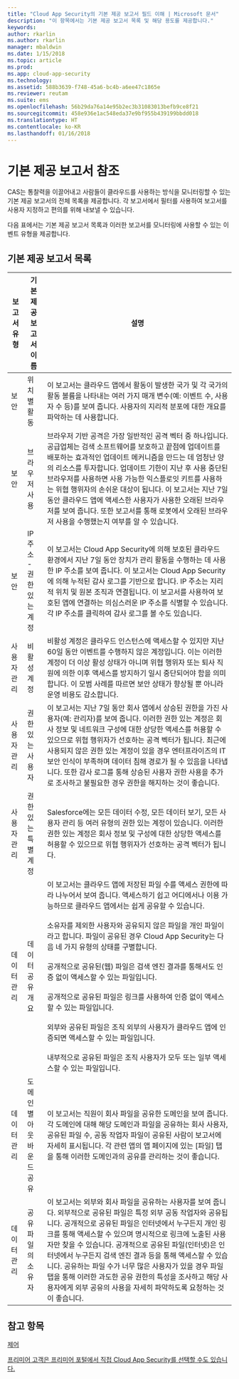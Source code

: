 ```yaml
---
title: "Cloud App Security의 기본 제공 보고서 필드 이해 | Microsoft 문서"
description: "이 항목에서는 기본 제공 보고서 목록 및 해당 용도를 제공합니다."
keywords: 
author: rkarlin
ms.author: rkarlin
manager: mbaldwin
ms.date: 1/15/2018
ms.topic: article
ms.prod: 
ms.app: cloud-app-security
ms.technology: 
ms.assetid: 588b3639-f748-45a6-bc4b-a6ee47c1865e
ms.reviewer: reutam
ms.suite: ems
ms.openlocfilehash: 56b29da76a14e95b2ec3b31083013befb9ce8f21
ms.sourcegitcommit: 458e936e1ac548eda37e9bf955b439199bbdd018
ms.translationtype: HT
ms.contentlocale: ko-KR
ms.lasthandoff: 01/16/2018
---
```

# <a name="built-in-report-reference"></a>기본 제공 보고서 참조

CAS는 통찰력을 이끌어내고 사람들이 클라우드를 사용하는 방식을 모니터링할 수 있는 기본 제공 보고서의 전체 목록을 제공합니다. 각 보고서에서 필터를 사용하여 보고서를 사용자 지정하고 편의를 위해 내보낼 수 있습니다.


다음 표에서는 기본 제공 보고서 목록과 이러한 보고서를 모니터링에 사용할 수 있는 이벤트 유형을 제공합니다.  
  
## <a name="built-in-report-list"></a>기본 제공 보고서 목록  
  
|보고서 유형|기본 제공 보고서 이름|설명|  
|-----------------|---------------------------|-----------------|  
|보안|위치별 활동|이 보고서는 클라우드 앱에서 활동이 발생한 국가 및 각 국가의 활동 볼륨을 나타내는 여러 가지 매개 변수(예: 이벤트 수, 사용자 수 등)를 보여 줍니다. 사용자의 지리적 분포에 대한 개요를 파악하는 데 사용합니다.|  
|보안|브라우저 사용|브라우저 기반 공격은 가장 일반적인 공격 벡터 중 하나입니다. 공급업체는 검색 소프트웨어를 보호하고 끝점에 업데이트를 배포하는 효과적인 업데이트 메커니즘을 만드는 데 엄청난 양의 리소스를 투자합니다. 업데이트 기한이 지난 후 사용 중단된 브라우저를 사용하면 사용 가능한 익스플로잇 키트를 사용하는 위협 행위자의 손쉬운 대상이 됩니다. 이 보고서는 지난 7일 동안 클라우드 앱에 액세스한 사용자가 사용한 오래된 브라우저를 보여 줍니다. 또한 보고서를 통해 로봇에서 오래된 브라우저 사용을 수행했는지 여부를 알 수 있습니다.|  
|보안|IP 주소 - 권한 있는 계정|이 보고서는 Cloud App Security에 의해 보호된 클라우드 환경에서 지난 7일 동안 장치가 관리 활동을 수행하는 데 사용한 IP 주소를 보여 줍니다. 이 보고서는 Cloud App Security에 의해 누적된 감사 로그를 기반으로 합니다. IP 주소는 지리적 위치 및 원본 조직과 연결됩니다. 이 보고서를 사용하여 보호된 앱에 연결하는 의심스러운 IP 주소를 식별할 수 있습니다. 각 IP 주소를 클릭하여 감사 로그를 볼 수도 있습니다.|  
|사용자 관리|비활성 계정|비활성 계정은 클라우드 인스턴스에 액세스할 수 있지만 지난 60일 동안 이벤트를 수행하지 않은 계정입니다. 이는 이러한 계정이 더 이상 활성 상태가 아니며 위협 행위자 또는 퇴사 직원에 의한 이후 액세스를 방지하기 일시 중단되어야 함을 의미합니다. 이 모범 사례를 따르면 보안 상태가 향상될 뿐 아니라 운영 비용도 감소합니다.|  
|사용자 관리|권한 있는 사용자|이 보고서는 지난 7일 동안 회사 앱에서 상승된 권한을 가진 사용자(예: 관리자)를 보여 줍니다. 이러한 권한 있는 계정은 회사 정보 및 네트워크 구성에 대한 상당한 액세스를 허용할 수 있으므로 위협 행위자가 선호하는 공격 벡터가 됩니다. 최근에 사용되지 않은 권한 있는 계정이 있을 경우 엔터프라이즈의 IT 보안 인식이 부족하며 데이터 침해 경로가 될 수 있음을 나타냅니다. 또한 감사 로그를 통해 상승된 사용자 권한 사용을 추가로 조사하고 불필요한 경우 권한을 해지하는 것이 좋습니다.|  
|사용자 관리|권한 있는 특별 계정|Salesforce에는 모든 데이터 수정, 모든 데이터 보기, 모든 사용자 관리 등 여러 유형의 권한 있는 계정이 있습니다. 이러한 권한 있는 계정은 회사 정보 및 구성에 대한 상당한 액세스를 허용할 수 있으므로 위협 행위자가 선호하는 공격 벡터가 됩니다.|  
|데이터 관리|데이터 공유 개요|이 보고서는 클라우드 앱에 저장된 파일 수를 액세스 권한에 따라 나누어서 보여 줍니다. 액세스하기 쉽고 어디에서나 이용 가능하므로 클라우드 앱에서는 쉽게 공유할 수 있습니다.<br /><br /> 소유자를 제외한 사용자와 공유되지 않은 파일을 개인 파일이라고 합니다. 파일이 공유된 경우 Cloud App Security는 다음 네 가지 유형의 상태를 구별합니다.<br /><br /> 공개적으로 공유된(웹) 파일은 검색 엔진 결과를 통해서도 인증 없이 액세스할 수 있는 파일입니다.<br /><br /> 공개적으로 공유된 파일은 링크를 사용하여 인증 없이 액세스할 수 있는 파일입니다.<br /><br /> 외부와 공유된 파일은 조직 외부의 사용자가 클라우드 앱에 인증되면 액세스할 수 있는 파일입니다.<br /><br /> 내부적으로 공유된 파일은 조직 사용자가 모두 또는 일부 액세스할 수 있는 파일입니다.|  
|데이터 관리|도메인별 아웃바운드 공유|이 보고서는 직원이 회사 파일을 공유한 도메인을 보여 줍니다. 각 도메인에 대해 해당 도메인과 파일을 공유하는 회사 사용자, 공유된 파일 수, 공동 작업자 파일이 공유된 사람이 보고서에 자세히 표시됩니다. 각 관련 앱의 앱 페이지에 있는 [파일] 탭을 통해 이러한 도메인과의 공유를 관리하는 것이 좋습니다.|  
|데이터 관리|공유 파일의 소유자|이 보고서는 외부와 회사 파일을 공유하는 사용자를 보여 줍니다. 외부적으로 공유된 파일은 특정 외부 공동 작업자와 공유됩니다. 공개적으로 공유된 파일은 인터넷에서 누구든지 개인 링크를 통해 액세스할 수 있으며 명시적으로 링크에 노출된 사용자만 찾을 수 있습니다. 공개적으로 공유된 파일(인터넷)은 인터넷에서 누구든지 검색 엔진 결과 등을 통해 액세스할 수 있습니다.  공유하는 파일 수가 너무 많은 사용자가 있을 경우 파일 탭을 통해 이러한 과도한 공유 권한의 특성을 조사하고 해당 사용자에게 외부 공유의 사용을 자세히 파악하도록 요청하는 것이 좋습니다.|  
  
## <a name="see-also"></a>참고 항목  
[제어](control.md)   

[프리미어 고객은 프리미어 포털에서 직접 Cloud App Security를 선택할 수도 있습니다.](https://premier.microsoft.com/)  
  
  